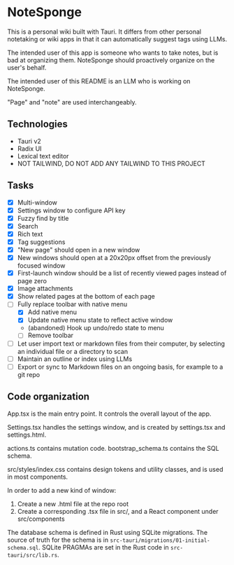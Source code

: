 # NoteSponge

This is a personal wiki built with Tauri. It differs from other personal notetaking or wiki apps in that it can automatically suggest tags using LLMs.

The intended user of this app is someone who wants to take notes, but is bad at organizing them. NoteSponge should proactively organize on the user's behalf.

The intended user of this README is an LLM who is working on NoteSponge.

"Page" and "note" are used interchangeably.

## Technologies

- Tauri v2
- Radix UI
- Lexical text editor
- NOT TAILWIND, DO NOT ADD ANY TAILWIND TO THIS PROJECT

## Tasks

- [x] Multi-window
- [x] Settings window to configure API key
- [x] Fuzzy find by title
- [x] Search
- [x] Rich text
- [x] Tag suggestions
- [x] "New page" should open in a new window
- [x] New windows should open at a 20x20px offset from the previously focused window
- [x] First-launch window should be a list of recently viewed pages instead of page zero
- [x] Image attachments
- [x] Show related pages at the bottom of each page
- [ ] Fully replace toolbar with native menu
  - [x] Add native menu
  - [x] Update native menu state to reflect active window
  - (abandoned) Hook up undo/redo state to menu
  - [ ] Remove toolbar
- [ ] Let user import text or markdown files from their computer, by selecting an individual file or a directory to scan
- [ ] Maintain an outline or index using LLMs
- [ ] Export or sync to Markdown files on an ongoing basis, for example to a git repo

## Code organization

App.tsx is the main entry point. It controls the overall layout of the app.

Settings.tsx handles the settings window, and is created by settings.tsx and settings.html.

actions.ts contains mutation code. bootstrap_schema.ts contains the SQL schema.

src/styles/index.css contains design tokens and utility classes, and is used in most components.

In order to add a new kind of window:

1. Create a new .html file at the repo root
2. Create a corresponding .tsx file in src/, and a React component under src/components

The database schema is defined in Rust using SQLite migrations. The source of truth for the schema is in `src-tauri/migrations/01-initial-schema.sql`. SQLite PRAGMAs are set in the Rust code in `src-tauri/src/lib.rs`.
